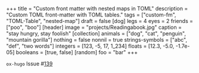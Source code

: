 +++
title = "Custom front matter with nested maps in TOML"
description = "Custom TOML front-matter with TOML tables."
tags = ["custom-fm", "TOML-Table", "nested-map"]
draft = false
[dog]
  legs = 4
  eyes = 2
  friends = ["poo", "boo"]
[header]
  image = "projects/Readingabook.jpg"
  caption = "stay hungry, stay foolish"
[collection]
  animals = ["dog", "cat", "penguin", "mountain gorilla"]
  nothing = false
  nonnil = true
  strings-symbols = ["abc", "def", "two words"]
  integers = [123, -5, 17, 1_234]
  floats = [12.3, -5.0, -1.7e-05]
  booleans = [true, false]
[random]
  foo = "bar"
+++

`ox-hugo` Issue #[139](https://github.com/kaushalmodi/ox-hugo/issues/139)
